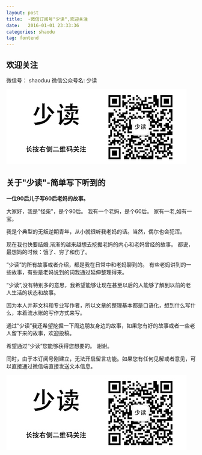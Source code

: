 ```yaml
---
layout: post
title:  -微信订阅号"少读",欢迎关注
date:   2016-01-01 23:33:36
categories: shaodu
tag: fontend
---
```


## 欢迎关注

微信号： shaoduu 微信公众号名: 少读

![少读-shaoduu](/images/post/shaodu/bottomqr.jpg)


## 关于"少读"-简单写下听到的

**一位90后儿子写60后老妈的故事。**

大家好，我是"怪柴"，是个90后。
我有一个老妈，是个60后。
家有一老,如有一宝。

我是个典型的无叛逆期青年，从小就很听我老妈的话。当然，偶尔也会犯浑。

现在我也快要结婚,渐渐的越来越想去挖掘老妈的内心和老妈曾经的故事。
都说，最想妈的时候：饿了、穷了和伤了。

“少读”的所有故事或者介绍，都是我在日常中和老妈聊到的。
有些老妈讲到的一些故事，有些是老妈说到的词我通过延伸整理得来。

“少读”,没有特别多的意思，我希望能够让现在甚至以后的人能够了解到以前的老人生活的状态和故事。

因为本人并非文科和专业写作者，所以文章的整理基本都是口语化，想到什么写什么，本着流水账的写作方式来写。

通过“少读”我还希望挖掘一下周边朋友身边的故事，如果您有好的故事或者一些老人留下来的故事，欢迎投稿。

希望通过“少读”您能够获得您想要的。 谢谢。

同时，由于本订阅号刚建立，无法开启留言功能。如果您有任何见解或者意见，可以直接通过微信端直接发送文本信息。

![少读-shaoduu](/images/post/shaodu/bottomqr.jpg)



